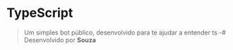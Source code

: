 # TypeScript
> Um simples bot público, desenvolvido para te ajudar a entender ts
-# Desenvolvido por **Souza**
